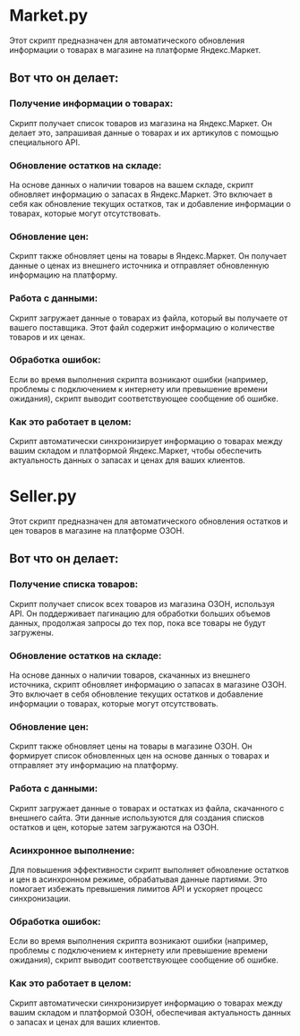 # Market.py
Этот скрипт предназначен для автоматического обновления информации о товарах в магазине на платформе Яндекс.Маркет. 

## Вот что он делает:

### Получение информации о товарах:
Скрипт получает список товаров из магазина на Яндекс.Маркет. Он делает это, запрашивая данные о товарах и их артикулов с помощью специального API.

### Обновление остатков на складе:
На основе данных о наличии товаров на вашем складе, скрипт обновляет информацию о запасах в Яндекс.Маркет. Это включает в себя как обновление текущих остатков, так и добавление информации о товарах, которые могут отсутствовать.

### Обновление цен:
Скрипт также обновляет цены на товары в Яндекс.Маркет. Он получает данные о ценах из внешнего источника и отправляет обновленную информацию на платформу.

### Работа с данными:
Скрипт загружает данные о товарах из файла, который вы получаете от вашего поставщика. Этот файл содержит информацию о количестве товаров и их ценах.

### Обработка ошибок:
Если во время выполнения скрипта возникают ошибки (например, проблемы с подключением к интернету или превышение времени ожидания), скрипт выводит соответствующее сообщение об ошибке.

### Как это работает в целом:
Скрипт автоматически синхронизирует информацию о товарах между вашим складом и платформой Яндекс.Маркет, чтобы обеспечить актуальность данных о запасах и ценах для ваших клиентов.

# Seller.py


Этот скрипт предназначен для автоматического обновления остатков и цен товаров в магазине на платформе ОЗОН.

## Вот что он делает:

### Получение списка товаров:
Скрипт получает список всех товаров из магазина ОЗОН, используя API. Он поддерживает пагинацию для обработки больших объемов данных, продолжая запросы до тех пор, пока все товары не будут загружены.

### Обновление остатков на складе:
На основе данных о наличии товаров, скачанных из внешнего источника, скрипт обновляет информацию о запасах в магазине ОЗОН. Это включает в себя обновление текущих остатков и добавление информации о товарах, которые могут отсутствовать.

### Обновление цен:
Скрипт также обновляет цены на товары в магазине ОЗОН. Он формирует список обновленных цен на основе данных о товарах и отправляет эту информацию на платформу.

### Работа с данными:
Скрипт загружает данные о товарах и остатках из файла, скачанного с внешнего сайта. Эти данные используются для создания списков остатков и цен, которые затем загружаются на ОЗОН.

### Асинхронное выполнение:
Для повышения эффективности скрипт выполняет обновление остатков и цен в асинхронном режиме, обрабатывая данные партиями. Это помогает избежать превышения лимитов API и ускоряет процесс синхронизации.

### Обработка ошибок:
Если во время выполнения скрипта возникают ошибки (например, проблемы с подключением к интернету или превышение времени ожидания), скрипт выводит соответствующее сообщение об ошибке.

### Как это работает в целом:
Скрипт автоматически синхронизирует информацию о товарах между вашим складом и платформой ОЗОН, обеспечивая актуальность данных о запасах и ценах для ваших клиентов.
